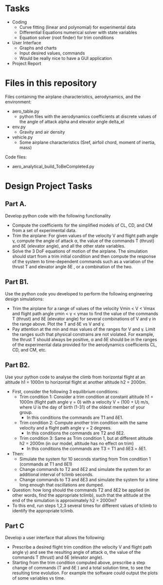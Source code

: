 # Tasks

- Coding
    - Curve fitting (linear and polynomial) for experimental data
    - Differential Equations numerical solver with state variables
    - Equation solver (root finder) for trim conditions
- User Interface
    - Graphs and charts
    - Input desired values, commands
    - Would be really nice to have a GUI application
- Project Report



# Files in this repository

Files containing the airplane characteristics, aerodynamics, and the environment:
- aero_table.py
    - python files with the aerodynamics coefficients at discrete values of the angle of attack alpha and elevator angle delta_el
- env.py
    - Gravity and air density
- vehicle.py
    - Some airplane characteristics (Sref, airfoil chord, moment of inertia, mass) 

Code files:
- aero_analytical_build_ToBeCompleted.py


# Design Project Tasks

## Part A. 

Develop python code with the following functionality

- Compute the coefficients for the simplified models of CL, CD, and CM from a set of
experimental data.
- Trim the airplane: For given values of the velocity V and flight path angle γ, compute the angle of attack α, the value of the commands T (thrust) and δE (elevator angle), and all the other state variables. 
- Solve the 3 DoF equations of motion of the airplane. The simulation should start from a trim initial condition and then compute the response of the system to time-dependent commands such as a variation of the thrust T and elevator angle δE , or a combination of the two. 
## Part B1.

Use the python code you developed to perform the following engineering design
simulations:

- Trim the airplane for a range of values of the velocity Vmin < V < Vmax and flight path angle γmin < γ < γmax to find the value of the commands T (thrust) and δE (elevator angle) for several combinations of V and γ in the range above. Plot the T and δE vs V and γ. 
- Pay attention at the min and max values of the ranges for V and γ. Limit the ranges such that physical constrains are not violated. For example, the thrust T should always be positive, α and δE should be in the ranges of the experimental data provided for the aerodynamics coefficients CL, CD, and CM, etc. 

## Part B2. 

Use your python code to analyse the climb from horizontal flight at an altitude h1 = 1000m to horizontal flight at another altitude h2 = 2000m.
- First, consider the following 3 equilibrium conditions:
    - Trim condition 1: Consider a trim condition at constant altitude h1 = 1000m (flight path angle γ = 0) with a velocity V = (100 + U) m/s, where U is the day of birth (1-31) of the oldest member of your group.
        - In this conditions the commands are T1 and δE1.
    - Trim condition 2: Compute another trim condition with the same velocity and a flight path angle γ = 2 degrees.
        -  In this conditions the commands are T2 and δE2.
    - Trim condition 3: Same as Trim condition 1, but at different altitude h2 = 2000m (in our model, altitude has no effect on trim)
        - In this conditions the commands are T3 = T1 and δE3 = δE1.
- Then:
    - Simulate the system for 10 seconds starting from Trim condition 1 (commands at T1 and δE1)
    - Change commands to T2 and δE2 and simulate the system for an additional interval of tclimb
seconds.
    - Change commands to T3 and δE3 and simulate the system for a time long enough that
oscillations are dumped.
- Question: how long should the commands T2 and δE2 be applied (in other words, find the appropriate tclimb), such that the altitude at the end of the simulation is approximately h2 = 2000m?
- To this end, run steps 1,2,3 several times for different values of tclimb to identify the
appropriate tclimb.

## Part C

Develop a user interface that allows the following:

- Prescribe a desired flight trim condition (the velocity V and flight path angle γ) and see the resulting angle of attack α, the value of the commands T (thrust) and δE (elevator angle).
- Starting from the trim condition computed above, prescribe a step change of commands (T and δE ) and a total solution time, to see the resulting time evolution. For example the software could output the plots of some variables vs time.
